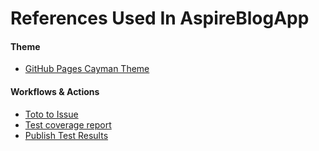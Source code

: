 # References Used In AspireBlogApp

#### Theme

- [GitHub Pages Cayman Theme](https://github.com/pages-themes/cayman)

#### Workflows & Actions

- [Toto to Issue](https://github.com/marketplace/actions/todo-to-issue)
- [Test coverage report](https://github.com/marketplace/actions/test-coverage-report)
- [Publish Test Results](https://github.com/marketplace/actions/publish-test-results)
